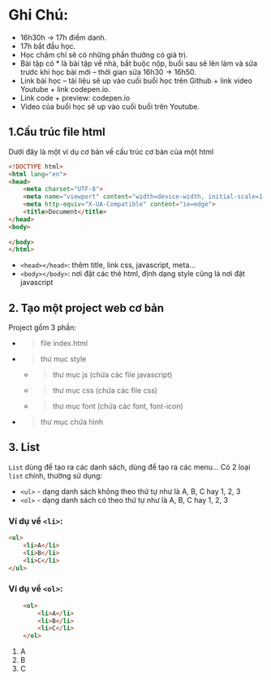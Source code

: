 # Ghi Chú:

-	16h30h -> 17h điểm danh.
-	17h bắt đầu học.
-	Học chăm chỉ sẽ có những phần thưởng có giá trị.
-	Bài tập có * là bài tập về nhà, bắt buộc nộp, buổi sau sẽ lên làm và sửa trước khi học bài mới – thời gian sửa 16h30 -> 16h50.
-	Link bài học – tài liệu sẽ up vào cuối buổi học trên Github + link video Youtube +  link codepen.io.
-	Link code  + preview: codepen.io
-	Video của buổi học sẽ up vào cuối buổi trên Youtube.

## 1.Cấu trúc file html

Dưới đây là một ví dụ cơ bản về cấu trúc cơ bản của một html
```html
<!DOCTYPE html>
<html lang="en">
<head>
    <meta charset="UTF-8">
    <meta name="viewport" content="width=device-width, initial-scale=1.0">
    <meta http-equiv="X-UA-Compatible" content="ie=edge">
    <title>Document</title>
</head>
<body>
    
</body>
</html>
```
- `<head></head>`: thêm title, link css, javascript, meta...
- `<body></body>`: nơi đặt các thẻ html, định dạng style cũng là nơi đặt javascript

## 2. Tạo một project web cơ bản
Project gồm 3 phần:
- > file index.html
- > thư mục style
    - > thư mục js (chứa các file javascript)
    - > thư mục css (chứa các file css)
    - > thư mục font (chứa các font, font-icon)
- > thư mục chứa hình
## 3. List

`List` dùng để tạo ra các danh sách, dùng để tạo ra các menu...
Có 2 loại `list` chính, thường sử dụng:
- `<ul>` - dạng danh sách không theo thứ tự như là A, B, C hay 1, 2, 3
- `<ol>` - dạng danh sách có theo thứ tự như là A, B, C hay 1, 2, 3

### Ví dụ về `<li>`:
```html
<ul>
    <li>A</li>
    <li>B</li>
    <li>C</li>
</ul>
```
### Ví dụ về `<ol>`:
```html
    <ol>
        <li>A</li>
        <li>B</li>
        <li>C</li>
    </ol>
```
<ol>
    <li>A</li>
    <li>B</li>
    <li>C</li>
</ol>
